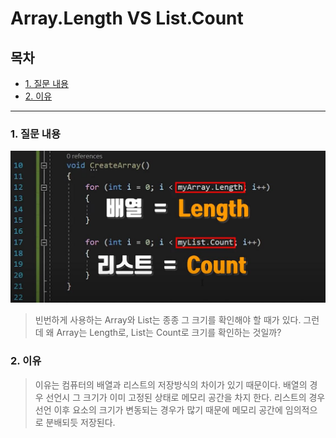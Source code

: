 # Array.Length VS List.Count 

## 목차

- [1. 질문 내용](#1-질문-내용)
- [2. 이유](#2-이유)


---

### 1. 질문 내용
![이미지!](./image/01.JPG)

> 빈번하게 사용하는 Array와 List는 종종 그 크기를 확인해야 할 때가 있다.
> 그런데 왜 Array는 Length로, List는 Count로 크기를 확인하는 것일까?



### 2. 이유

> 이유는 컴퓨터의 배열과 리스트의 저장방식의 차이가 있기 때문이다.
> 배열의 경우 선언시 그 크기가 이미 고정된 상태로 메모리 공간을 차지 한다.
> 리스트의 경우 선언 이후 요소의 크기가 변동되는 경우가 많기 때문에 메모리 공간에 임의적으로 분배되듯 저장된다.

